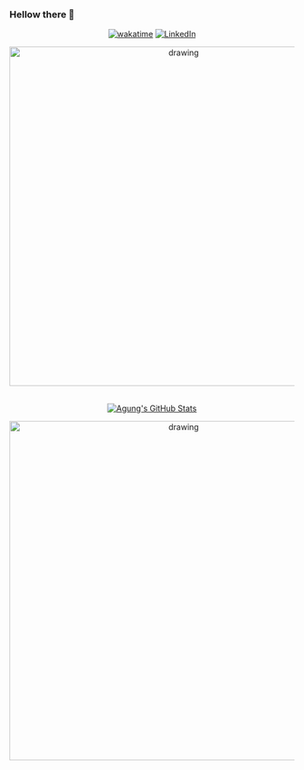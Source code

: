 ### Hellow there 👋

<div align="center" >

[![wakatime](https://img.shields.io/badge/WakaTime-2E2D2D?style=for-the-badge&logo=WakaTime&logoColor=white)](https://wakatime.com/@abad63e0-3e93-4bed-8792-595cc3f3a704)
[![LinkedIn](https://img.shields.io/badge/LinkedIn-0077B5?style=for-the-badge&logo=linkedin&logoColor=white)](https://www.linkedin.com/in/id-agungsatria/)

<img src="https://wakatime.com/share/@id_agungsatria/7f85d2f6-4337-4537-81de-495d78a3492a.svg" alt="drawing" width="600"/>
<br></br>

[![Agung's GitHub Stats](https://github-readme-stats.vercel.app/api?username=satriaa14&show_icons=true&count_private=true&line_height=40&theme=algolia&card_width=600)](https://github-readme-stats.vercel.app/api?username=satriaa14&show_icons=true&count_private=true&line_height=30&theme=algolia)

<img src="https://github-readme-stats.vercel.app/api/wakatime?username=id_agungsatria&line_height=40&&theme=algolia" alt="drawing" width="600"/>

</div>
